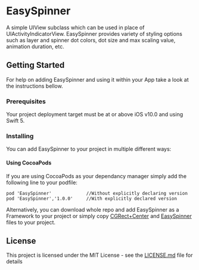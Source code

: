 # EasySpinner

A simple UIView subclass which can be used in place of UIActivityIndicatorView. EasySpinner provides variety of styling options such as layer and spinner dot colors, dot size and max scaling value, animation duration, etc.

## Getting Started

For help on adding EasySpinner and using it within your App take a look at the instructions bellow.

### Prerequisites

Your project deployment target must be at or above iOS v10.0 and using Swift 5.

### Installing

You can add EasySpinner to your project in multiple different ways:

#### Using CocoaPods

If you are using CocoaPods as your dependancy manager simply add the following line to your podfile:

```
pod 'EasySpinner'             //Without explicitly declaring version
pod 'EasySpinner','1.0.0'     //With explicitly declared version
```

Alternatively, you can download whole repo and add EasySpinner as a Framework to your project or simply copy [CGRect+Center](./EasySpinner/CGRect+Center.swift) and [EasySpinner](./EasySpinner/EasySpinner.swift) files to your project.

## License

This project is licensed under the MIT License - see the [LICENSE.md](LICENSE.md) file for details
